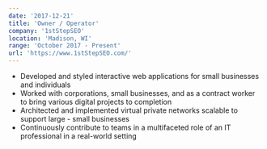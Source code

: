 ```yaml
---
date: '2017-12-21'
title: 'Owner / Operator'
company: '1stStepSEO'
location: 'Madison, WI'
range: 'October 2017 - Present'
url: 'https://www.1stStepSEO.com/'
---
```


- Developed and styled interactive web applications for small businesses and individuals
- Worked with corporations, small businesses, and as a contract worker to bring various digital projects to completion
- Architected and implemented virtual private networks scalable to support large - small businesses
- Continuously contribute to teams in a multifaceted role of an IT professional in a real-world setting

